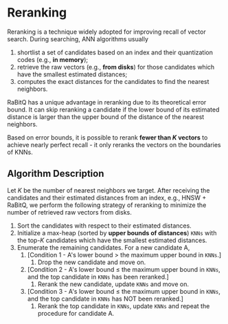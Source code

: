 # Reranking
Reranking is a technique widely adopted for improving recall of vector search. During searching, ANN algorithms usually 

1. shortlist a set of candidates based on an index and their quantization codes (e.g., **in memory**);
2. retrieve the raw vectors (e.g., **from disks**) for those candidates which have the smallest estimated distances;
3. computes the exact distances for the candidates to find the nearest neighbors.

RaBitQ has a unique advantage in reranking due to its theoretical error bound. It can skip reranking a candidate if the lower bound of its estimated distance is larger than the upper bound of the distance of the nearest neighbors. 

Based on error bounds, it is possible to rerank **fewer than $K$ vectors** to achieve nearly perfect recall - it only reranks the vectors on the boundaries of KNNs.

## Algorithm Description
Let $K$ be the number of nearest neighbors we target. After receiving the candidates and their estimated distances from an index, e.g., HNSW + RaBitQ, we perform the following strategy of reranking to minimize the number of retrieved raw vectors from disks.

1. Sort the candidates with respect to their estimated distances.
2. Initialize a max-heap (sorted by **upper bounds of distances**) `KNNs` with the top-$K$ candidates which have the smallest estimated distances.
3. Enumerate the remaining candidates. For a new candidate A, 
    1. [Condition 1 - A's lower bound $>$ the maximum upper bound in `KNNs`.] 
        1. Drop the new candidate and move on. 
    2. [Condition 2 -  A's lower bound $\le$ the maximum upper bound in `KNNs`, and the top candidate in `KNNs` has been reranked.]
        1. Rerank the new candidate, update `KNNs` and move on.
    3. [Condition 3 - A's lower bound $\le$ the maximum upper bound in `KNNs`, and the top candidate in `KNNs` has NOT been reranked.]
        1. Rerank the top candidate in `KNNs`, update `KNNs` and repeat the procedure for candidate A. 
